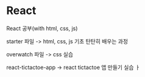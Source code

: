 # React
React 공부(with html, css, js)


starter 파일 -> html, css, js 기초 탄탄히 배우는 과정

overwatch 파일 -> css 실습 

react-tictactoe-app -> react tictactoe 앱 만들기 실습 
  ㅏ
